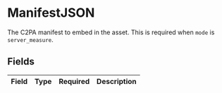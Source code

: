 # ManifestJSON

The C2PA manifest to embed in the asset. This is required when `mode` is `server_measure`.


## Fields

| Field       | Type        | Required    | Description |
| ----------- | ----------- | ----------- | ----------- |